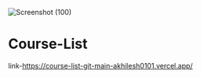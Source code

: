 ![Screenshot (100)](https://user-images.githubusercontent.com/112152867/234404779-b5f0b602-5ab9-4dd1-b641-2395a079a52b.png)
# Course-List


link-https://course-list-git-main-akhilesh0101.vercel.app/
